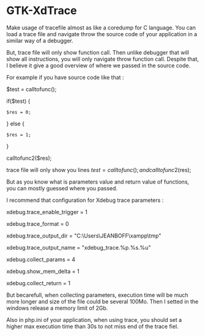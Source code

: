 GTK-XdTrace
===========

Make usage of tracefile almost as like a coredump for C language. You can load a trace file and navigate throw the source code of your application in a similar way of a debugger.

But, trace file will only show function call. Then unlike debugger that will show all instructions, you will only navigate throw function call.
Despite that, I believe it give a good overview of where we passed in the source code.

For example if you have source code like that :

$test = calltofunc();

if($test) {

    $res = 0;
    
} else {

    $res = 1;
    
}

calltofunc2($res);

trace file will only show you lines $test = calltofunc(); and calltofunc2($res);

But as you know what is parameters value and return value of functions, you can mostly guessed where you passed.

I recommend that configuration for Xdebug trace parameters :

xdebug.trace_enable_trigger = 1

xdebug.trace_format = 0

xdebug.trace_output_dir = "C:\Users\JEANBOFF\xampp\tmp"

xdebug.trace_output_name = "xdebug_trace.%p.%s.%u"

xdebug.collect_params = 4

xdebug.show_mem_delta = 1

xdebug.collect_return = 1

But becarefull, when collecting parameters, execution time will be much more longer and size of the file could be several 100Mo.
Then I setted in the windows release a memory limit of 2Gb.

Also in php.ini of your application, when using trace, you should set a higher max execution time than 30s to not miss end of the trace fiel.